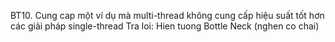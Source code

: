 BT10. Cung cap một ví dụ mà multi-thread không cung cấp hiệu suất tốt hơn các giải pháp single-thread
Tra loi: Hien tuong Bottle Neck (nghen co chai)
